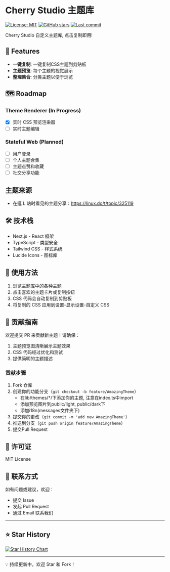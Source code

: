 # Cherry Studio 主题库

[![License: MIT](https://img.shields.io/badge/License-MIT-yellow.svg)](https://opensource.org/licenses/MIT) [![GitHub stars](https://img.shields.io/github/stars/boilcy/CherryCSS.svg)](https://github.com/boilcy/CherryCSS/stargazers) [![Last commit](https://img.shields.io/github/last-commit/boilcy/CherryCSS.svg)](https://github.com/boilcy/CherryCSS/commits/main)

Cherry Studio 自定义主题库, 点击复制即用!

## 🌟 Features

- **一键复制**: 一键复制CSS主题到剪贴板
- **主题预览**: 每个主题的视觉展示
- **整理集合**: 分类主题以便于浏览

## 🗺️ Roadmap

### Theme Renderer (In Progress)

- [x] 实时 CSS 预览渲染器
- [ ] 实时主题编辑

### Stateful Web (Planned)

- [ ] 用户登录
- [ ] 个人主题合集
- [ ] 主题点赞和收藏
- [ ] 社交分享功能

## 主题来源

- 在逛 L 站时看见的主题分享：https://linux.do/t/topic/325119

## 🛠️ 技术栈

- Next.js - React 框架
- TypeScript - 类型安全
- Tailwind CSS - 样式系统
- Lucide Icons - 图标库

## 📝 使用方法

1. 浏览主题库中的各种主题
2. 点击喜欢的主题卡片或复制按钮
3. CSS 代码会自动复制到剪贴板
4. 将复制的 CSS 应用到设置-显示设置-自定义 CSS

## 🤝 贡献指南

欢迎提交 PR 来贡献新主题！请确保：

1. 主题预览图清晰展示主题效果
2. CSS 代码经过优化和测试
3. 提供简明的主题描述

### 贡献步骤

1. Fork 仓库
2. 创建你的功能分支（`git checkout -b feature/AmazingTheme`）
   - 在lib/themes/\*/下添加你的主题, 注意在index.ts中import
   - 添加预览图片到public/light, public/dark下
   - 添加i18n(messages文件夹下)
3. 提交你的更改（`git commit -m 'add new AmazingTheme'`）
4. 推送到分支（`git push origin feature/AmazingTheme`）
5. 提交Pull Request

## 📄 许可证

MIT License

## 👥 联系方式

如有问题或建议，欢迎：

- 提交 Issue
- 发起 Pull Request
- 通过 Email 联系我们

---

## ⭐ Star History

[![Star History Chart](https://api.star-history.com/svg?repos=boilcy/CherryCSS&type=Date)](https://www.star-history.com/#boilcy/CherryCSS&Date)

---

💡 持续更新中，欢迎 Star 和 Fork！
